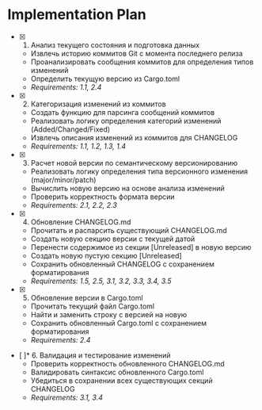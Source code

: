 # Implementation Plan

- [x] 1. Анализ текущего состояния и подготовка данных


  - Извлечь историю коммитов Git с момента последнего релиза
  - Проанализировать сообщения коммитов для определения типов изменений
  - Определить текущую версию из Cargo.toml
  - _Requirements: 1.1, 2.4_

- [x] 2. Категоризация изменений из коммитов


  - Создать функцию для парсинга сообщений коммитов
  - Реализовать логику определения категорий изменений (Added/Changed/Fixed)
  - Извлечь описания изменений из коммитов для CHANGELOG
  - _Requirements: 1.1, 1.2, 1.3, 1.4_

- [x] 3. Расчет новой версии по семантическому версионированию


  - Реализовать логику определения типа версионного изменения (major/minor/patch)
  - Вычислить новую версию на основе анализа изменений
  - Проверить корректность формата версии
  - _Requirements: 2.1, 2.2, 2.3_

- [x] 4. Обновление CHANGELOG.md


  - Прочитать и распарсить существующий CHANGELOG.md
  - Создать новую секцию версии с текущей датой
  - Перенести содержимое из секции [Unreleased] в новую версию
  - Создать новую пустую секцию [Unreleased]
  - Сохранить обновленный CHANGELOG с сохранением форматирования
  - _Requirements: 1.5, 2.5, 3.1, 3.2, 3.3, 3.4, 3.5_




- [x] 5. Обновление версии в Cargo.toml




  - Прочитать текущий файл Cargo.toml
  - Найти и заменить строку с версией на новую
  - Сохранить обновленный Cargo.toml с сохранением форматирования
  - _Requirements: 2.4_

- [ ]* 6. Валидация и тестирование изменений
  - Проверить корректность обновленного CHANGELOG.md
  - Валидировать синтаксис обновленного Cargo.toml
  - Убедиться в сохранении всех существующих секций CHANGELOG
  - _Requirements: 3.1, 3.4_